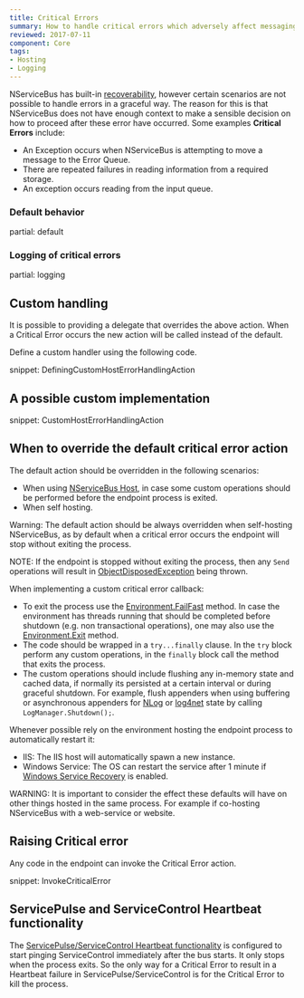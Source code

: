 ```yaml
---
title: Critical Errors
summary: How to handle critical errors which adversely affect messaging in an endpoint.
reviewed: 2017-07-11
component: Core
tags:
- Hosting
- Logging
---
```


NServiceBus has built-in [recoverability](/nservicebus/recoverability/), however certain scenarios are not possible to handle errors in a graceful way. The reason for this is that NServiceBus does not have enough context to make a sensible decision on how to proceed after these error have occurred. Some examples **Critical Errors** include:

 * An Exception occurs when NServiceBus is attempting to move a message to the Error Queue.
 * There are repeated failures in reading information from a required storage.
 * An exception occurs reading from the input queue.


### Default behavior

partial: default


### Logging of critical errors

partial: logging


## Custom handling

It is possible to providing a delegate that overrides the above action. When a Critical Error occurs the new action will be called instead of the default.

Define a custom handler using the following code.

snippet: DefiningCustomHostErrorHandlingAction


## A possible custom implementation

snippet: CustomHostErrorHandlingAction


## When to override the default critical error action

The default action should be overridden in the following scenarios:

 * When using [NServiceBus Host](/nservicebus/hosting/nservicebus-host), in case some custom operations should be performed before the endpoint process is exited.
 * When self hosting.

Warning: The default action should be always overridden when self-hosting NServiceBus, as by default when a critical error occurs the endpoint will stop without exiting the process.

NOTE: If the endpoint is stopped without exiting the process, then any `Send` operations will result in [ObjectDisposedException](https://msdn.microsoft.com/en-us/library/system.objectdisposedexception.aspx) being thrown.

When implementing a custom critical error callback:

 * To exit the process use the [Environment.FailFast](https://msdn.microsoft.com/en-us/library/dd289240.aspx) method. In case the environment has threads running that should be completed before shutdown (e.g. non transactional operations), one may also use the [Environment.Exit](https://msdn.microsoft.com/en-us/library/system.environment.exit.aspx) method.
 * The code should be wrapped in a `try...finally` clause. In the `try` block perform any custom operations, in the `finally` block call the method that exits the process.
 * The custom operations should include flushing any in-memory state and cached data, if normally its persisted at a certain interval or during graceful shutdown. For example, flush appenders when using buffering or asynchronous appenders for [NLog](http://nlog-project.org/documentation/v4.3.0/html/M_NLog_LogManager_Shutdown.htm) or [log4net](https://logging.apache.org/log4net/log4net-1.2.11/release/sdk/log4net.LogManager.Shutdown.html) state by calling `LogManager.Shutdown();`.

Whenever possible rely on the environment hosting the endpoint process to automatically restart it:

 * IIS: The IIS host will automatically spawn a new instance.
 * Windows Service: The OS can restart the service after 1 minute if [Windows Service Recovery](/nservicebus/hosting/windows-service.md#installation-restart-recovery) is enabled.

WARNING: It is important to consider the effect these defaults will have on other things hosted in the same process. For example if co-hosting NServiceBus with a web-service or website.


## Raising Critical error

Any code in the endpoint can invoke the Critical Error action.

snippet: InvokeCriticalError


## ServicePulse and ServiceControl Heartbeat functionality

The [ServicePulse/ServiceControl Heartbeat functionality](/servicepulse/intro-endpoints-heartbeats.md) is configured to start pinging ServiceControl immediately after the bus starts. It only stops when the process exits. So the only way for a Critical Error to result in a Heartbeat failure in ServicePulse/ServiceControl is for the Critical Error to kill the process.